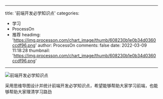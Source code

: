 
---
title: '前端开发必学知识点'
categories: 
 - 学习
 - ProcessOn
 - 推荐
headimg: 'https://img.processon.com/chart_image/thumb/608230b1e0b34d0360ccdf96.png'
author: ProcessOn
comments: false
date: 2022-03-09 11:18:28
thumbnail: 'https://img.processon.com/chart_image/thumb/608230b1e0b34d0360ccdf96.png'
---

<div>   
<img class="thumb" alt="前端开发必学知识点" src="https://img.processon.com/chart_image/thumb/608230b1e0b34d0360ccdf96.png" referrerpolicy="no-referrer">
<p>采用思维导图设计并统计前端开发必学知识点，希望能够帮助大家学习前端，也能够帮助大家理清学习路劲</p>  
</div>
            